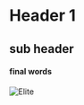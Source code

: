# Header 1
## sub header 
#### final words 
![Elite](https://preview.redd.it/lnn56zbiboj91.png?width=574&format=png&auto=webp&s=47c21b0a771829f4488bc5c12bbc1f30edbbbf6b)
